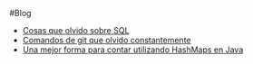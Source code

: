 #Blog

- [Cosas que olvido sobre SQL](/blog/olvido_sobre_sql.html)
- [Comandos de git que olvido constantemente](/blog/olvido_sobre_git.html)
- [Una mejor forma para contar utilizando HashMaps en Java](/blog/contar_con_hashmaps_java.html)
